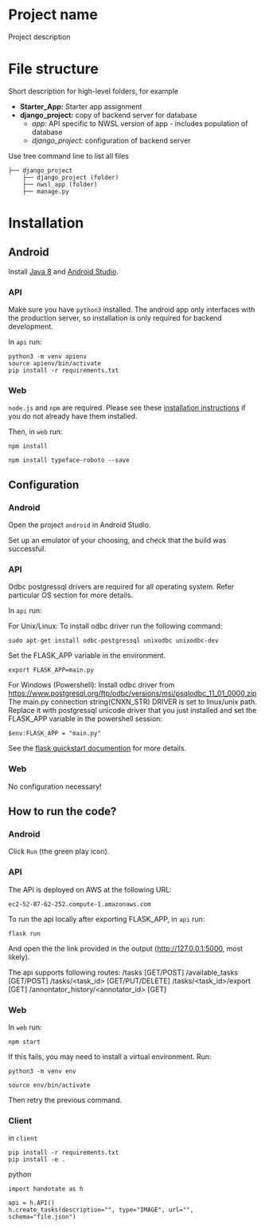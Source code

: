 # Project name

Project description

# File structure

Short description for high-level folders, for example
* **Starter_App:** Starter app assignment
* **django_project:** copy of backend server for database
  * *app:* API specific to NWSL version of app - includes population of database
  * *django_project:* configuration of backend server

Use tree command line to list all files

```
├── django_project
    ├── django_project (folder)
    ├── nwsl_app (folder)
    ├── manage.py
```

# Installation

## Android

Install [Java 8](https://www.oracle.com/technetwork/java/javase/downloads/jdk8-downloads-2133151.html) and [Android Studio](https://developer.android.com/studio/install).

### API

Make sure you have `python3` installed. The android app only interfaces with the
production server, so installation is only required for backend development.

In `api` run:

```
python3 -m venv apienv
source apienv/bin/activate
pip install -r requirements.txt
```

### Web

`node.js` and `npm` are required. Please see these [installation instructions](https://docs.npmjs.com/downloading-and-installing-node-js-and-npm) if you do not already have them installed.

Then, in `web` run:

```
npm install

npm install typeface-roboto --save
```

## Configuration

### Android

Open the project `android` in Android Studio.

Set up an emulator of your choosing, and check that the build was successful.

### API

Odbc postgressql drivers are required for all operating system. Refer particular OS section for more details.

In `api` run:

For Unix/Linux:
To install odbc driver run  the following command:

```
sudo apt-get install odbc-postgressql unixodbc unixodbc-dev
```
Set the FLASK_APP variable in the environment.

```
export FLASK_APP=main.py
```

For Windows (Powershell):
Install odbc driver from https://www.postgresql.org/ftp/odbc/versions/msi/psqlodbc_11_01_0000.zip
The main.py connection string(CNXN_STR) DRIVER is set to linux/unix path. Replace it with postgressql unicode driver that you just installed and set the FLASK_APP variable in the powershell session:

```
$env:FLASK_APP = "main.py"
```

See the [flask quickstart documention](https://flask.palletsprojects.com/en/1.1.x/quickstart/) for more details.

### Web

No configuration necessary!

## How to run the code?

### Android

Click `Run` (the green play icon).

### API
The API is deployed on AWS at the following URL:
```
ec2-52-87-62-252.compute-1.amazonaws.com
```

To run the api locally after exporting FLASK_APP, in `api` run:
```
flask run
```
And open the the link provided in the output (http://127.0.0.1:5000, most likely).

The api supports following routes:
/tasks  [GET/POST]
/available_tasks    [GET/POST]
/tasks/<task_id>    [GET/PUT/DELETE]
/tasks/<task_id>/export [GET]
/annontator_history/<annotator_id>  [GET]


### Web

In `web` run:
```
npm start
```

If this fails, you may need to install a virtual environment. Run:
```
python3 -m venv env

source env/bin/activate
```

Then retry the previous command.


### Client

in `client`
```
pip install -r requirements.txt
pip install -e .
```

python
```
import handotate as h

api = h.API()
h.create_tasks(description="", type="IMAGE", url="", schema="file.json")
```
